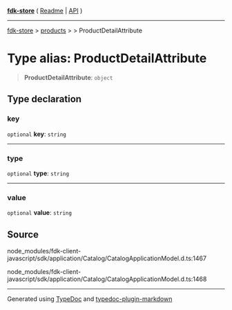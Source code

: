 [**fdk-store**](../../../README.md) ( [Readme](../../../README.md) \| [API](../../../API.md) )

---

[fdk-store](../../../API.md) > [products](../../README.md) > [<internal>](../README.md) > ProductDetailAttribute

# Type alias: ProductDetailAttribute

> **ProductDetailAttribute**: `object`

## Type declaration

### key

`optional` **key**: `string`

---

### type

`optional` **type**: `string`

---

### value

`optional` **value**: `string`

## Source

node_modules/fdk-client-javascript/sdk/application/Catalog/CatalogApplicationModel.d.ts:1467

node_modules/fdk-client-javascript/sdk/application/Catalog/CatalogApplicationModel.d.ts:1468

---

Generated using [TypeDoc](https://typedoc.org/) and [typedoc-plugin-markdown](https://www.npmjs.com/package/typedoc-plugin-markdown)
